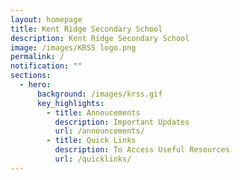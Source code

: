 ```yaml
---
layout: homepage
title: Kent Ridge Secondary School
description: Kent Ridge Secondary School
image: /images/KRSS logo.png
permalink: /
notification: ""
sections:
  - hero:
      background: /images/krss.gif
      key_highlights:
        - title: Annoucements
          description: Important Updates
          url: /announcements/
        - title: Quick Links
          description: To Access Useful Resources
          url: /quicklinks/
---
```


